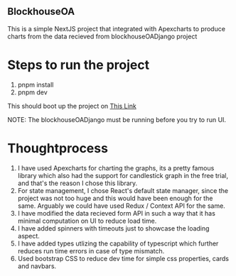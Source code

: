 ## BlockhouseOA

This is a simple NextJS project that integrated with Apexcharts to produce charts from the data recieved from blockhouseOADjango project

# Steps to run the project
1) pnpm install
2) pnpm dev

This should boot up the project on [This Link](http://localhost:3000/)

NOTE: The blockhouseOADjango must be running before you try to run UI.

# Thoughtprocess
1) I have used Apexcharts for charting the graphs, its a pretty famous library which also had the support for candlestick graph in the free trial, and that's the reason I chose this library.
2) For state management, I chose React's default state manager, since the project was not too huge and this would have been enough for the same. Arguably we could have used Redux / Context API for the same.
3) I have modified the data recieved form API in such a way that it has minimal computation on UI to reduce load time.
4) I have added spinners with timeouts just to showcase the loading aspect.
5) I have added types utlizing the capability of typescript which further reduces run time errors in case of type mismatch.
6) Used bootstrap CSS to reduce dev time for simple css properties, cards and navbars.